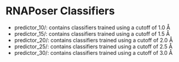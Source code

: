 # RNAPoser Classifiers

- predictor_10/: contains classifiers trained using a cutoff of 1.0 Å
- predictor_15/: contains classifiers trained using a cutoff of 1.5 Å
- predictor_20/: contains classifiers trained using a cutoff of 2.0 Å
- predictor_25/: contains classifiers trained using a cutoff of 2.5 Å
- predictor_30/: contains classifiers trained using a cutoff of 3.0 Å
